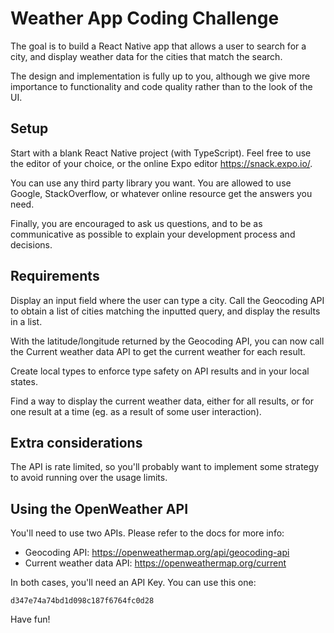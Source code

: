 # Weather App Coding Challenge

The goal is to build a React Native app that allows a user to search for a city, and display weather data for the cities that match the search.

The design and implementation is fully up to you, although we give more importance to functionality and code quality rather than to the look of the UI.

## Setup

Start with a blank React Native project (with TypeScript). Feel free to use the editor of your choice, or the online Expo editor https://snack.expo.io/.

You can use any third party library you want. You are allowed to use Google, StackOverflow, or whatever online resource get the answers you need.

Finally, you are encouraged to ask us questions, and to be as communicative as possible to explain your development process and decisions.

## Requirements

Display an input field where the user can type a city. Call the Geocoding API to obtain a list of cities matching the inputted query, and display the results in a list.

With the latitude/longitude returned by the Geocoding API, you can now call the Current weather data API to get the current weather for each result.

Create local types to enforce type safety on API results and in your local states.

Find a way to display the current weather data, either for all results, or for one result at a time (eg. as a result of some user interaction).

## Extra considerations

The API is rate limited, so you'll probably want to implement some strategy to avoid running over the usage limits.

## Using the OpenWeather API

You'll need to use two APIs. Please refer to the docs for more info:
- Geocoding API: https://openweathermap.org/api/geocoding-api
- Current weather data API: https://openweathermap.org/current

In both cases, you'll need an API Key. You can use this one:
```
d347e74a74bd1d098c187f6764fc0d28
```

Have fun!
